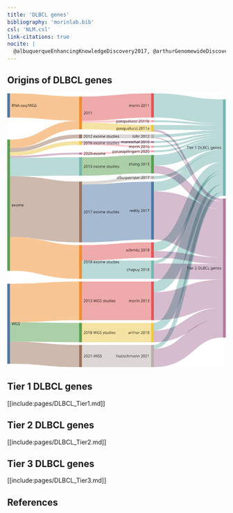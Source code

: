 ```yaml
---
title: 'DLBCL genes'
bibliography: 'morinlab.bib'
csl: 'NLM.csl'
link-citations: true
nocite: |
  @albuquerqueEnhancingKnowledgeDiscovery2017, @arthurGenomewideDiscoverySomatic2018, @bohleRoleEarlyBcell2013, @chapuyMolecularSubtypesDiffuse2018, @compagnoMutationsMultipleGenes2009, @davisChronicActiveBcellreceptor2010, @drevalGeneticSubdivisionsFollicular2023, @dunsCharacterizationDLBCLPMBL2021, @fanComprehensiveCharacterizationDriver2020, @hubschmannMutationalMechanismsShaping2021, @khodabakhshiRecurrentTargetsAberrant2012, @kwanhianMicroRNA142Mutated202012, @lenzOncogenicCARD11Mutations2008, @lohrDiscoveryPrioritizationSomatic2012, @mareschalWholeExomeSequencing2016, @morinFrequentMutationHistonemodifying2011, @morinGeneticLandscapesRelapsed2016, @morinMutationalStructuralAnalysis2013, @morinSomaticMutationsAltering2010, @ngoOncogenicallyActiveMYD882011, @novakWholeexomeAnalysisReveals2015, @okosunRecurrentMTORC1activatingRRAGC2016, @pararajalingamCodingNoncodingDrivers2020, @pasqualucciAnalysisCodingGenome2011, @pasqualucciHypermutationMultipleProtooncogenes2001, @pasqualucciInactivatingMutationsAcetyltransferase2011, @pasqualucciInactivationPRDM1BLIMP12006, @reddyGeneticFunctionalDrivers2017, @rushtonGeneticEvolutionaryPatterns2020, @schmitzGeneticsPathogenesisDiffuse2018, @schollMutationsRegionFAS2007, @shinBRAFV600EMAP2K12015, @tanakaFrequentIncidenceSomatic1992, @thomasMutationalAnalysisIkappaBalpha2004, @tiacciBRAFMutationsHairycell2011, @yildizActivatingSTAT6Mutations2015, @zhangGeneticHeterogeneityDiffuse2013
---
```


## Origins of DLBCL genes

![](images/DLBCL_sankey-1.svg)

## Tier 1 DLBCL genes

[[include:pages/DLBCL_Tier1.md]]

## Tier 2 DLBCL genes

[[include:pages/DLBCL_Tier2.md]]

## Tier 3 DLBCL genes

[[include:pages/DLBCL_Tier3.md]]

## References
